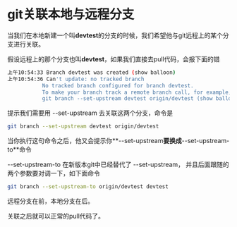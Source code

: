 # git关联本地与远程分支

当我们在本地新建一个叫**devtest**的分支的时候，我们希望他与git远程上的某个分支进行关联。

假设远程上的那个分支也叫**devtest**，如果我们直接去pull代码，会报下面的错

```bash
上午10:54:33 Branch devtest was created (show balloon)
上午10:54:36 Can't update: no tracked branch
           No tracked branch configured for branch devtest.
           To make your branch track a remote branch call, for example,
           git branch --set-upstream devtest origin/devtest (show balloon)
```

提示我们需要用 --set-upstream 去关联这两个分支，命令是

```bash
git branch --set-upstream devtest origin/devtest
```

当你执行这句命令之后，他又会提示你**--set-upstream**要换成**--set-upstream-to**命令

--set-upstream-to 在新版本git中已经替代了 --set-upstream， 并且后面跟随的两个参数要对调一下，如下面命令

```bash
git branch --set-upstream-to origin/devtest devtest 
```

远程分支在前，本地分支在后。

关联之后就可以正常的pull代码了。

